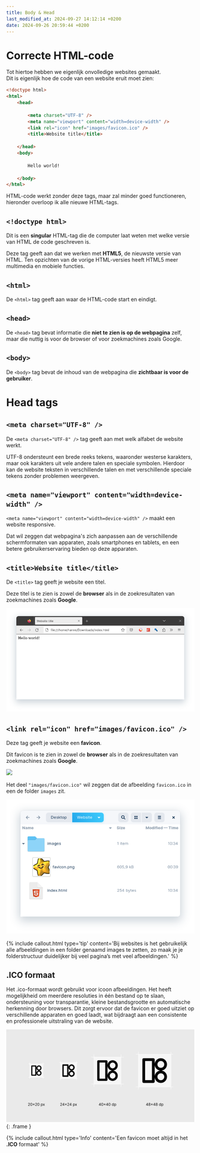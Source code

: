 ```yaml
---
title: Body & Head
last_modified_at: 2024-09-27 14:12:14 +0200
date: 2024-09-26 20:59:44 +0200
---
```


# Correcte HTML-code

Tot hiertoe hebben we eigenlijk onvolledige websites gemaakt.  
Dit is eigenlijk hoe de code van een website eruit moet zien:

```html
<!doctype html>
<html>
    <head>

        <meta charset="UTF-8" />
        <meta name="viewport" content="width=device-width" />
        <link rel="icon" href="images/favicon.ico" />
        <title>Website title</title>

    </head>
    <body>

        Hello world!

    </body>
</html>
```

HTML-code werkt zonder deze tags, maar zal minder goed functioneren, hieronder overloop ik alle nieuwe HTML-tags.

## `<!doctype html>`

Dit is een **singular** HTML-tag die de computer laat weten met welke versie van HTML de code geschreven is.

Deze tag geeft aan dat we werken met **HTML5**, de nieuwste versie van HTML.
Ten opzichten van de vorige HTML-versies heeft HTML5 meer multimedia en mobiele functies.

## `<html>`

De `<html>` tag geeft aan waar de HTML-code start en eindigt.

## `<head>`

De `<head>` tag bevat informatie die **niet te zien is op de webpagina** zelf, maar die nuttig is voor de browser of voor zoekmachines zoals Google.

## `<body>`

De `<body>` tag bevat de inhoud van de webpagina die **zichtbaar is voor de gebruiker**.

# Head tags

## `<meta charset="UTF-8" />`

De `<meta charset="UTF-8" />` tag geeft aan met welk alfabet de website werkt.

UTF-8 ondersteunt een brede reeks tekens, waaronder westerse karakters, maar ook karakters uit vele andere talen en speciale symbolen. Hierdoor kan de website teksten in verschillende talen en met verschillende speciale tekens zonder problemen weergeven.

## `<meta name="viewport" content="width=device-width" />`

`<meta name="viewport" content="width=device-width" />` maakt een website responsive.

Dat wil zeggen dat webpagina's zich aanpassen aan de verschillende schermformaten van apparaten, zoals smartphones en tablets, en een betere gebruikerservaring bieden op deze apparaten.

## `<title>Website title</title>`

De `<title>` tag geeft je website een titel.

Deze titel is te zien is zowel de **browser** als in de zoekresultaten van zoekmachines zoals **Google**.

![](images/title.png)

## `<link rel="icon" href="images/favicon.ico" />`

Deze tag geeft je website een **favicon**.

Dit favicon is te zien in zowel de **browser** als in de zoekresultaten van zoekmachines zoals **Google**.

![](images/favicon.ico)

Het deel `"images/favicon.ico"` wil zeggen dat de afbeelding `favicon.ico` in een de folder `images` zit.

![](images/favicon-dir.png)

{% include callout.html type='tip' content='Bij websites is het gebruikelijk alle afbeeldingen in een folder genaamd images te zetten, zo maak je je folderstructuur duidelijker bij veel pagina’s met veel afbeeldingen.' %}

## .ICO formaat

Het .ico-formaat wordt gebruikt voor icoon afbeeldingen. 
Het heeft mogelijkheid om meerdere resoluties in één bestand op te slaan, ondersteuning voor transparantie, kleine bestandsgrootte en automatische herkenning door browsers.
Dit zorgt ervoor dat de favicon er goed uitziet op verschillende apparaten en goed laadt, wat bijdraagt aan een consistente en professionele uitstraling van de website.

![](images/ico-format.webp){: .frame }

{% include callout.html type='Info' content='Een favicon moet altijd in het **.ICO** formaat' %}
